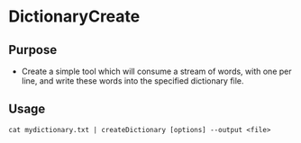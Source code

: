 DictionaryCreate
================

## Purpose
* Create a simple tool which will consume a stream of words, with one per line, and write
  these words into the specified dictionary file.
  
## Usage
```
cat mydictionary.txt | createDictionary [options] --output <file>
```